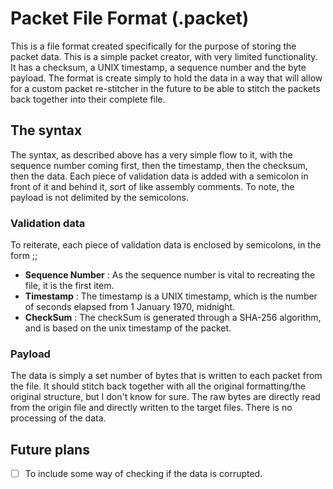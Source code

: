 # Packet File Format (.packet) #
This is a file format created specifically for the purpose of storing the packet data. This is a simple packet creator,
with very limited functionality. It has a checksum, a UNIX timestamp, a sequence number and the byte payload. The
format is create simply to hold the data in a way that will allow for a custom packet re-stitcher in the future to be
able to stitch the packets back together into their complete file.

## The syntax ##
The syntax, as described above has a very simple flow to it, with the sequence number coming first, then the timestamp,
then the checksum, then the data. Each piece of validation data is added with a semicolon in front of it and behind it,
sort of like assembly comments. To note, the payload is not delimited by the semicolons.

### Validation data ###
To reiterate, each piece of validation data is enclosed by semicolons, in the form ;<data>;
- __Sequence Number__ : As the sequence number is vital to recreating the file, it is the first item.
- __Timestamp__ : The timestamp is a UNIX timestamp, which is the number of seconds elapsed from 1 January 1970,
                  midnight.
- __CheckSum__ : The checkSum is generated through a SHA-256 algorithm, and is based on the unix timestamp of the
                 packet.

### Payload ###
The data is simply a set number of bytes that is written to each packet from the file. It should stitch back together
with all the original formatting/the original structure, but I don't know for sure. The raw bytes are directly read
from the origin file and directly written to the target files. There is no processing of the data.

## Future plans ##
- [ ] To include some way of checking if the data is corrupted.
